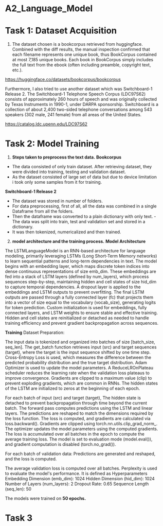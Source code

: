 # A2_Language_Model
# Task 1: Dataset Acquisition
1) The dataset chosen is a bookcorpus retrieved from huggingface.  Combined with the diff results, the manual inspection confirmed that each filename represents one unique book, thus BookCorpus contained at most 7,185 unique books. Each book in BookCorpus simply includes the full text from the ebook (often including preamble, copyright text, etc.).

https://huggingface.co/datasets/bookcorpus/bookcorpus 

Furthermore, I also tried to use another dataset which was Switchboard-1 Release 2. The Switchboard-1 Telephone Speech Corpus (LDC97S62) consists of approximately 260 hours of speech and was originally collected by Texas Instruments in 1990-1, under DARPA sponsorship. Switchboard is a collection of about 2,400 two-sided telephone conversations among 543 speakers (302 male, 241 female) from all areas of the United States. 
 
https://catalog.ldc.upenn.edu/LDC97S62

# Task 2: Model Training
1) **Steps taken to preprocess the text data.**
**Bookcorpus**
- The data consisted of only train dataset. After retrieving dataset, they were divided into training, testing and validation dataset.
- As the dataset consisted of large set of data but due to device limitation i took only some samples from it for training.

**Switchboard-1 Release 2**
- The dataset was stored in number of folders.
- For data preprocessing, first of all, all the data was combined in a single Dataframe from all the folders.
- Then the dataframe was converted to a plain dictionary with only text. - The data was split into train, test and validation set and stored in a dictionary. 
- It was then tokenized, numericalized and then trained.

2) **model architecture and the training process.**
**Model Architecture**

The LSTMLanguageModel is an RNN-based architecture for language modeling, primarily leveraging LSTMs (Long Short-Term Memory networks) to learn sequential patterns and long-term dependencies in text. The model begins with an embedding layer, which maps discrete token indices into dense continuous representations of size emb_dim. These embeddings are fed into a stack of LSTM layers (defined by num_layers), which process sequences step-by-step, maintaining hidden and cell states of size hid_dim to capture temporal dependencies. A dropout layer is applied to the embeddings and LSTM outputs to prevent overfitting. The final LSTM outputs are passed through a fully connected layer (fc) that projects them into a vector of size equal to the vocabulary (vocab_size), generating logits for token prediction. Custom initialization is used for embeddings, fully connected layers, and LSTM weights to ensure stable and effective training. Hidden and cell states are reinitialized or detached as needed to handle training efficiency and prevent gradient backpropagation across sequences. 

**Training**
Dataset Preparation:

The input data is tokenized and organized into batches of size [batch_size, seq_len]. The get_batch function retrieves input (src) and target sequences (target), where the target is the input sequence shifted by one time step.
Cross-Entropy Loss is used, which measures the difference between the predicted probability distribution and the true target distribution.
Adam Optimizer is used to update the model parameters.
A ReduceLROnPlateau scheduler reduces the learning rate when the validation loss plateaus to improve convergence.
Gradients are clipped to a maximum value (clip) to prevent exploding gradients, which are common in RNNs.
The hidden states of the LSTM are initialized to zeros at the beginning of each epoch.

For each batch of input (src) and target (target), The hidden state is detached to prevent backpropagation through time beyond the current batch.
The forward pass computes predictions using the LSTM and linear layers.
The predictions are reshaped to match the dimensions required by the loss function.
The loss is computed, and gradients are calculated via loss.backward().
Gradients are clipped using torch.nn.utils.clip_grad_norm_.
The optimizer updates the model parameters using the computed gradients.
The loss is accumulated over all batches in the epoch to compute the average training loss.
The model is set to evaluation mode (model.eval()), and gradient computation is disabled (torch.no_grad()).

For each batch of validation data:
Predictions are generated and reshaped, and the loss is computed.

The average validation loss is computed over all batches.
Perplexity is used to evaluate the model's performance. It is defined as 
Hyperparameters
Embedding Dimension (emb_dim): 1024
Hidden Dimension (hid_dim): 1024
Number of Layers (num_layers): 2
Dropout Rate: 0.65
Sequence Length (seq_len): 50

The models were trained on **50 epochs.**

# Task 3

